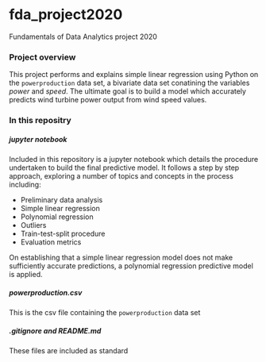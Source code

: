 # fda_project2020
Fundamentals of Data Analytics project 2020

### Project overview
This project performs and explains simple linear regression using Python on the `powerproduction` data set, a bivariate data set conatining the variables *power* and *speed*. The ultimate goal is to build a model which accurately predicts wind turbine power output from wind speed values. 


### In this repositry

##### jupyter notebook
Included in this repository is a jupyter notebook which details the procedure undertaken to build the final predictive model. It follows a step by step approach, exploring a number of topics and concepts in the process including:
* Preliminary data analysis
* Simple linear regression
* Polynomial regression
* Outliers
* Train-test-split procedure
* Evaluation metrics

On establishing that a simple linear regression model does not make sufficiently accurate predictions, a polynomial regression predictive model is applied.

##### powerproduction.csv
This is the csv file containing the `powerproduction` data set

##### .gitignore and README.md
These files are included as standard 
